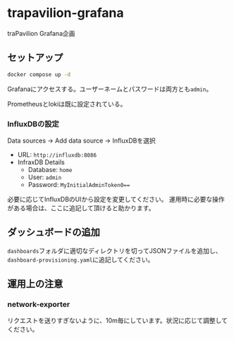 # trapavilion-grafana

traPavilion Grafana企画

## セットアップ

```bash
docker compose up -d
```

Grafanaにアクセスする。ユーザーネームとパスワードは両方とも`admin`。

Prometheusとlokiは既に設定されている。

### InfluxDBの設定

Data sources → Add data source → InfluxDBを選択

- URL: `http://influxdb:8086`
- InfraxDB Details
  - Database: `home`
  - User: `admin`
  - Password: `MyInitialAdminToken0==`

必要に応じてInfluxDBのUIから設定を変更してください。
運用時に必要な操作がある場合は、ここに追記して頂けると助かります。

## ダッシュボードの追加

`dashboards`フォルダに適切なディレクトリを切ってJSONファイルを追加し、`dashboard-provisioning.yaml`に追記してください。

## 運用上の注意

### network-exporter

リクエストを送りすぎないように、10m毎にしています。状況に応じて調整してください。
